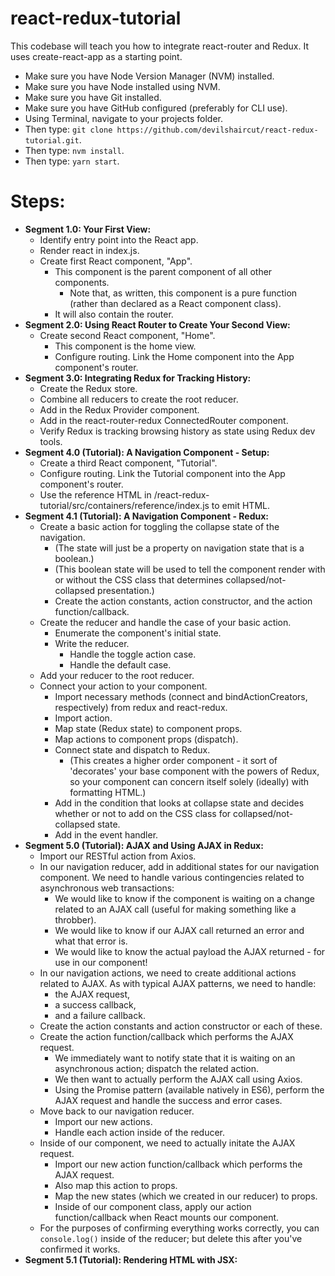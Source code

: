 # react-redux-tutorial

This codebase will teach you how to integrate react-router and Redux. It uses create-react-app as a starting point.

- Make sure you have Node Version Manager (NVM) installed.
- Make sure you have Node installed using NVM.
- Make sure you have Git installed.
- Make sure you have GitHub configured (preferably for CLI use).
- Using Terminal, navigate to your projects folder.
- Then type: `git clone https://github.com/devilshaircut/react-redux-tutorial.git`.
- Then type: `nvm install`.
- Then type: `yarn start`.


# Steps:

- **Segment 1.0: Your First View:**
    - Identify entry point into the React app.
    - Render react in index.js.
    - Create first React component, "App".
        - This component is the parent component of all other components.
            - Note that, as written, this component is a pure function (rather than declared as a React component class).
        - It will also contain the router.
- **Segment 2.0: Using React Router to Create Your Second View:**
    - Create second React component, "Home".
        - This component is the home view.
        - Configure routing. Link the Home component into the App component's router.
- **Segment 3.0: Integrating Redux for Tracking History:**
    - Create the Redux store.
    - Combine all reducers to create the root reducer.
    - Add in the Redux Provider component.
    - Add in the react-router-redux ConnectedRouter component.
    - Verify Redux is tracking browsing history as state using Redux dev tools.
- **Segment 4.0 (Tutorial): A Navigation Component - Setup:**
    - Create a third React component, "Tutorial".
    - Configure routing. Link the Tutorial component into the App component's router.
    - Use the reference HTML in /react-redux-tutorial/src/containers/reference/index.js to emit HTML.
- **Segment 4.1 (Tutorial): A Navigation Component - Redux:**
    - Create a basic action for toggling the collapse state of the navigation.
        - (The state will just be a property on navigation state that is a boolean.)
        - (This boolean state will be used to tell the component render with or without the CSS class that determines collapsed/not-collapsed presentation.)
        - Create the action constants, action constructor, and the action function/callback.
    - Create the reducer and handle the case of your basic action.
        - Enumerate the component's initial state.
        - Write the reducer.
            - Handle the toggle action case.
            - Handle the default case.
    - Add your reducer to the root reducer.
    - Connect your action to your component.
        - Import necessary methods (connect and bindActionCreators, respectively) from redux and react-redux.
        - Import action.
        - Map state (Redux state) to component props.
        - Map actions to component props (dispatch).
        - Connect state and dispatch to Redux.
            - (This creates a higher order component - it sort of 'decorates' your base component with the powers of Redux, so your component can concern itself solely (ideally) with formatting HTML.)
        - Add in the condition that looks at collapse state and decides whether or not to add on the CSS class for collapsed/not-collapsed state.
        - Add in the event handler.
- **Segment 5.0 (Tutorial): AJAX and Using AJAX in Redux:**
    - Import our RESTful action from Axios.
    - In our navigation reducer, add in additional states for our navigation component. We need to handle various contingencies related to asynchronous web transactions:
        - We would like to know if the component is waiting on a change related to an AJAX call (useful for making something like a throbber).
        - We would like to know if our AJAX call returned an error and what that error is.
        - We would like to know the actual payload the AJAX returned - for use in our component!
    - In our navigation actions, we need to create additional actions related to AJAX. As with typical AJAX patterns, we need to handle:
        - the AJAX request,
        - a success callback,
        - and a failure callback.
    - Create the action constants and action constructor or each of these.
    - Create the action function/callback which performs the AJAX request.
        - We immediately want to notify state that it is waiting on an asynchronous action; dispatch the related action.
        - We then want to actually perform the AJAX call using Axios.
        - Using the Promise pattern (available natively in ES6), perform the AJAX request and handle the success and error cases.
    - Move back to our navigation reducer.
        - Import our new actions.
        - Handle each action inside of the reducer.
    - Inside of our component, we need to actually initate the AJAX request.
        - Import our new action function/callback which performs the AJAX request.
        - Also map this action to props.
        - Map the new states (which we created in our reducer) to props.
        - Inside of our component class, apply our action function/callback when React mounts our component.
    - For the purposes of confirming everything works correctly, you can `console.log()` inside of the reducer; but delete this after you've confirmed it works.
- **Segment 5.1 (Tutorial): Rendering HTML with JSX:**



